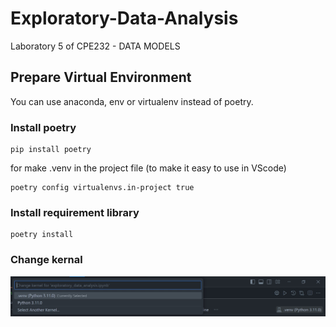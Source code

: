 # Exploratory-Data-Analysis
Laboratory 5 of CPE232 - DATA MODELS

## Prepare Virtual Environment
You can use anaconda, env or virtualenv instead of poetry.

### Install poetry
```
pip install poetry
```
for make .venv in the project file (to make it easy to use in VScode)
```
poetry config virtualenvs.in-project true
```

### Install requirement library
```
poetry install
```

### Change kernal
![Change kernal](public/change_kernal.jpg "Kernal")

